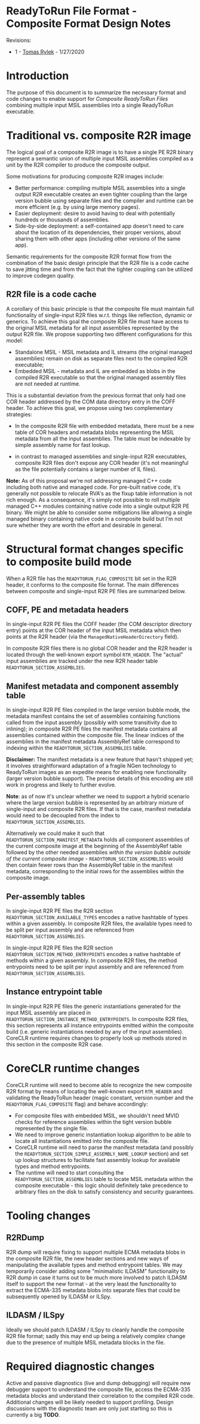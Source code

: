 ReadyToRun File Format - Composite Format Design Notes
======================================================

Revisions:
* 1 - [Tomas Rylek](https://github.com/trylek) - 1/27/2020

# Introduction

The purpose of this document is to summarize the necessary format and code changes to enable
support for *Composite ReadyToRun Files* combining multiple input MSIL assemblies into a single
ReadyToRun executable.

# Traditional vs. composite R2R image

The logical goal of a composite R2R image is to have a single PE R2R binary represent a semantic
union of multiple input MSIL assemblies compiled as a unit by the R2R compiler to produce the
composite output.

Some motivations for producing composite R2R images include:

* Better performance: compiling multiple MSIL assemblies into a single output R2R executable
  creates an even tighter coupling than the large version bubble using separate files and the
  compiler and runtime can be more efficient (e.g. by using large memory pages).
* Easier deployment: desire to avoid having to deal with potentially hundreds or thousands of
  assemblies.
* Side-by-side deployment: a self-contained app doesn't need to care about the location of its
  dependencies, their proper versions, about sharing them with other apps (including other
  versions of the same app).

Semantic requirements for the composite R2R format flow from the combination of the basic design
principle that the R2R file is a code cache to save jitting time and from the fact that the
tighter coupling can be utilized to improve codegen quality.

## R2R file is a code cache

A corollary of this basic principle is that the composite file must maintain full functionality
of single-input R2R files w.r.t. things like reflection, dynamic or generics. To achieve this
goal the composite R2R file must have access to the original MSIL metadata for all input
assemblies represented by the output R2R file. We propose supporting two different configurations
for this model:

* Standalone MSIL - MSIL metadata and IL streams (the original managed assemblies) remain on
disk as separate files next to the compiled R2R executable;
* Embedded MSIL - metadata and IL are embedded as blobs in the compiled R2R executable so that
the original managed assembly files are not needed at runtime.

This is a substantial deviation from the previous format that only had one COR header
addressed by the COM data directory entry in the COFF header. To achieve this goal,
we propose using two complementary strategies:

* In the composite R2R file with embedded metadata, there must be a new table of COR headers
and metadata blobs representing the MSIL metadata from all the input assemblies. The table
must be indexable by simple assembly name for fast lookup. 

* in contrast to managed assemblies and single-input R2R executables, composite R2R files
  don't expose any COR header (it's not meaningful as the file potentially contains a larger
  number of IL files).

**Note:** As of this proposal we're not addressing managed C++ code including both native and
managed code. For pre-built native code, it's generally not possible to relocate RVA's as the
fixup table information is not rich enough. As a consequence, it's simply not possible to roll
multiple managed C++ modules containing native code into a single output R2R PE binary. We might
be able to consider some mitigations like allowing a single managed binary containing native
code in a composite build but I'm not sure whether they are worth the effort and desirable
in general.

# Structural format changes specific to composite build mode

When a R2R file has the `READYTORUN_FLAG_COMPOSITE` bit set in the R2R header, it conforms to
the composite file format. The main differences between composite and single-input R2R PE files
are summarized below.

## COFF, PE and metadata headers

In single-input R2R PE files the COFF header (the COM descriptor directory entry) points at the
COR header of the input MSIL metadata which then points at the R2R header (via the
`ManagedNativeHeaderDirectory` field).

In composite R2R files there is no global COR header and the R2R header is located through the
well-known export symbol `RTR_HEADER`. The "actual" input assemblies are tracked under the new
R2R header table `READYTORUN_SECTION_ASSEMBLIES`.

## Manifest metadata and component assembly table

In single-input R2R PE files compiled in the large version bubble mode, the metadata manifest
contains the set of assemblies containing functions called from the input assembly (possibly
with some transitivity due to inlining); in composite R2R PE files the manifest metadata
contains all assemblies contained within the composite file. The linear indices of the
assemblies in the manifest metadata AssemblyRef table correspond to indexing within the
`READYTORUN_SECTION_ASSEMBLIES` table.

**Disclaimer:** The manifest metadata is a new feature that hasn't shipped yet; it involves
straightforward adaptation of a fragile NGen technology to ReadyToRun images as an expedite
means for enabling new functionality (larger version bubble support). The precise details of
this encoding are still work in progress and likely to further evolve.

**Note**: as of now it's unclear whether we need to support a hybrid scenario where the large
version bubble is represented by an arbitrary mixture of single-input and composite R2R files.
If that is the case, manifest metadata would need to be decoupled from the index to
`READYTORUN_SECTION_ASSEMBLIES`.
  
Alternatively we could make it such that `READYTORUN_SECTION_MANIFEST_METADATA` holds all
component assemblies of the current composite image at the beginning of the AssemblyRef table
followed by the other needed assemblies *within the version bubble outside of the current
composite image* - `READYTORUN_SECTION_ASSEMBLIES` would then contain fewer rows than the
AssemblyRef table in the manifest metadata, corresponding to the initial rows for the
assemblies within the composite image.

## Per-assembly tables

In single-input R2R PE files the R2R section `READYTORUN_SECTION_AVAILABLE_TYPES` encodes
a native hashtable of types within a given assembly. In composite R2R files, the available
types need to be split per input assembly and are referenced from `READYTORUN_SECTION_ASSEMBLIES`.

In single-input R2R PE files the R2R section `READYTORUN_SECTION_METHOD_ENTRYPOINTS` encodes
a native hashtable of methods within a given assembly. In composite R2R files, the method
entrypoints need to be split per input assembly and are referenced from
`READYTORUN_SECTION_ASSEMBLIES`.

## Instance entrypoint table

In single-input R2R PE files the  generic instantiations generated for the input MSIL assembly
are placed in `READYTORUN_SECTION_INSTANCE_METHOD_ENTRYPOINTS`. In composite R2R files, this
section represents all instance entrypoints emitted within the composite build (i.e. generic
instantiations needed by any of the input assemblies). CoreCLR runtime requires changes to
properly look up methods stored in this section in the composite R2R case.

# CoreCLR runtime changes

CoreCLR runtime will need to become able to recognize the new composite R2R format by means
of locating the well-known export `RTR_HEADER` and validating the ReadyToRun header (magic
constant, version number and the `READYTORUN_FLAG_COMPOSITE` flag) and behave accordingly:

* For composite files with embedded MSIL, we shouldn't need MVID checks for reference
  assemblies within the tight version bubble represented by the single file.
* We need to improve generic instantiation lookup algorithm to be able to locate all
  instantiations emitted into the composite file.
* CoreCLR runtime will need to parse the manifest metadata (and possibly the
  `READYTORUN_SECTION_SIMPLE_ASSEMBLY_NAME_LOOKUP` section) and set up lookup structures to
  facilitate fast assembly lookup for available types and method entrypoints.
* The runtime will need to start consulting the `READYTORUN_SECTION_ASSEMBLIES` table to locate
  MSIL metadata within the composite executable - this logic should definitely take precedence
  to arbitrary files on the disk to satisfy consistency and security guarantees.

# Tooling changes

## R2RDump

R2R dump will require fixing to support multiple ECMA metadata blobs in the composite R2R file,
the new header sections and new ways of manipulating the available types and method entrypoint
tables. We may temporarily consider adding some "minimalistic ILDASM" functionality to R2R dump
in case it turns out to be much more involved to patch ILDASM itself to support the new format -
at the very least the functionality to extract the ECMA-335 metadata blobs into separate files
that could be subsequently opened by ILDASM or ILSpy.

## ILDASM / ILSpy

Ideally we should patch ILDASM / ILSpy to cleanly handle the composite R2R file format; sadly this may
end up being a relatively complex change due to the presence of multiple MSIL metadata blocks in the
file. 

# Required diagnostic changes

Active and passive diagnostics (live and dump debugging) will require new debugger support to
understand the composite file, access the ECMA-335 metadata blocks and understand their
correlation to the compiled R2R code. Additional changes will be likely needed to support
profiling. Design discussions with the diagnostic team are only just starting so this is
currently a big **TODO**.
